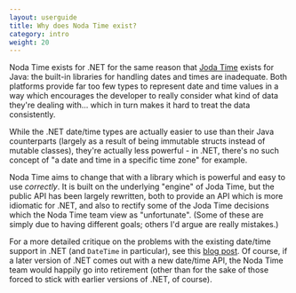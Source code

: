 ```yaml
---
layout: userguide
title: Why does Noda Time exist?
category: intro
weight: 20
---
```


Noda Time exists for .NET for the same reason that [Joda Time][1]
exists for Java: the built-in libraries for handling dates and times are inadequate.
Both platforms provide far too few types to represent date and time
values in a way which encourages the developer to really consider
what kind of data they're dealing with... which in turn makes it
hard to treat the data consistently.

While the .NET date/time types are actually easier to use than their
Java counterparts (largely as a result of being immutable structs
instead of mutable classes), they're actually less powerful - in
.NET, there's no such concept of "a date and time in a specific time
zone" for example.

Noda Time aims to change that with a library which is powerful and
easy to use *correctly*. It is built on the underlying "engine" of
Joda Time, but the public API has been largely rewritten, both to
provide an API which is more idiomatic for .NET, and also to rectify
some of the Joda Time decisions which the Noda Time team view as
"unfortunate". (Some of these are simply due to having different goals;
others I'd argue are really mistakes.)

For a more detailed critique on the problems with the existing
date/time support in .NET (and `DateTime` in particular), see this
[blog post][2]. Of course, if a later version of .NET comes out with
a new date/time API, the Noda Time team would happily go into
retirement (other than for the sake of those forced to stick with
earlier versions of .NET, of course).

[1]: http://www.joda.org/joda-time
[2]: http://noda-time.blogspot.com/2011/08/what-wrong-with-datetime-anyway.html
